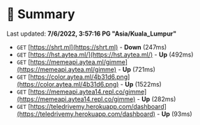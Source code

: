 # 📖 Summary
Last updated: **7/6/2022, 3:57:16 PG "Asia/Kuala_Lumpur"**

- `GET` [https://shrt.ml](https://shrt.ml) - **Down** (247ms)
- `GET` [https://hst.aytea.ml/](https://hst.aytea.ml/) - **Up** (492ms)
- `GET` [https://memeapi.aytea.ml/gimme](https://memeapi.aytea.ml/gimme) - **Up** (721ms)
- `GET` [https://color.aytea.ml/4b31d6.png](https://color.aytea.ml/4b31d6.png) - **Up** (1522ms)
- `GET` [https://memeapi.aytea14.repl.co/gimme](https://memeapi.aytea14.repl.co/gimme) - **Up** (282ms)
- `GET` [https://teledrivemy.herokuapp.com/dashboard](https://teledrivemy.herokuapp.com/dashboard) - **Up** (93ms)
